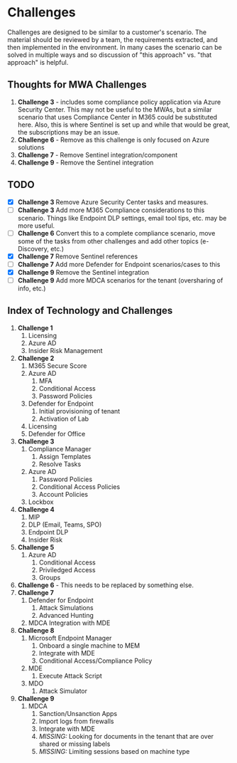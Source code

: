 # Challenges
Challenges are designed to be similar to a customer's scenario.  The material should be reviewed by a team, the requirements extracted, and then implemented in the environment. In many cases the scenario can be solved in multiple ways and so discussion of "this approach" vs. "that approach" is helpful.

## Thoughts for MWA Challenges
1. **Challenge 3** - includes some compliance policy application via Azure Security Center.  This may not be useful to the MWAs, but a similar scenario that uses Compliance Center in M365 could be substituted here. Also, this is where Sentinel is set up and while that would be great, the subscriptions may be an issue.
1. **Challenge 6** - Remove as this challenge is only focused on Azure solutions
1. **Challenge 7** - Remove Sentinel integration/component
1. **Challenge 9** - Remove the Sentinel integration

## TODO ##
- [X] **Challenge 3** Remove Azure Security Center tasks and measures.
- [ ] **Challenge 3** Add more M365 Compliance considerations to this scenario.  Things like Endpoint DLP settings, email tool tips, etc. may be more useful.
- [ ] **Challenge 6** Convert this to a complete compliance scenario, move some of the tasks from other challenges and add other topics (e-Discovery, etc.) 
- [X] **Challenge 7** Remove Sentinel references
- [ ] **Challenge 7** Add more Defender for Endpoint scenarios/cases to this 
- [X] **Challenge 9** Remove the Sentinel integration
- [ ] **Challenge 9** Add more MDCA scenarios for the tenant (oversharing of info, etc.)

## Index of Technology and Challenges ##
1. **Challenge 1** 
    1. Licensing
    1. Azure AD
    1. Insider Risk Management
1. **Challenge 2**
    1. M365 Secure Score
    1. Azure AD
        1. MFA
        1. Conditional Access
        1. Password Policies
    1. Defender for Endpoint
        1. Initial provisioning of tenant
        1. Activation of Lab
    1. Licensing
    1. Defender for Office
1. **Challenge 3**
    1. Compliance Manager
        1. Assign Templates
        1. Resolve Tasks
    1. Azure AD
        1. Password Policies
        1. Conditional Access Policies
        1. Account Policies
    1. Lockbox
1. **Challenge 4**
    1. MIP
    1. DLP (Email, Teams, SPO)
    1. Endpoint DLP
    1. Insider Risk
1. **Challenge 5**
    1. Azure AD
        1. Conditional Access
        1. Priviledged Access
        1. Groups
1. **Challenge 6** - This needs to be replaced by something else. 
1. **Challenge 7**
    1. Defender for Endpoint
        1. Attack Simulations
        1. Advanced Hunting
    1. MDCA Integration with MDE
1. **Challenge 8**
    1. Microsoft Endpoint Manager
        1. Onboard a single machine to MEM
        1. Integrate with MDE
        1. Conditional Access/Compliance Policy
    1. MDE
        1. Execute Attack Script
    1. MDO
        1. Attack Simulator
1. **Challenge 9**
    1. MDCA
        1. Sanction/Unsanction Apps
        1. Import logs from firewalls
        1. Integrate with MDE
        1. *MISSING:* Looking for documents in the tenant that are over shared or missing labels
        1. *MISSING:* Limiting sessions based on machine type
